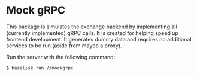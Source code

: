 # Mock gRPC

This package is simulates the exchange backend by implementing all (currently implemented) gRPC calls.
It is created for helping speed up frontend development.
It generates dummy data and requires no additional services to be run (aside from maybe a proxy).

Run the server with the following command:

    $ bazelisk run //mockgrpc
